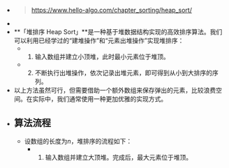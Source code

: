 - > https://www.hello-algo.com/chapter_sorting/heap_sort/
-
- **「堆排序 Heap Sort」**是一种基于堆数据结构实现的高效排序算法。我们可以利用已经学过的“建堆操作”和“元素出堆操作”实现堆排序：
	- 1. 输入数组并建立小顶堆，此时最小元素位于堆顶。
	- 2. 不断执行出堆操作，依次记录出堆元素，即可得到从小到大排序的序列。
- 以上方法虽然可行，但需要借助一个额外数组来保存弹出的元素，比较浪费空间。在实际中，我们通常使用一种更加优雅的实现方式。
- ## 算法流程
	- 设数组的长度为$n$，堆排序的流程如下：
		- 1. 输入数组并建立大顶堆。完成后，最大元素位于堆顶。
